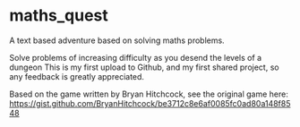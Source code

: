 # maths_quest
A text based adventure based on solving maths problems.

Solve problems of increasing difficulty as you desend the levels of a dungeon
This is my first upload to Github, and my first shared project, so any feedback is greatly appreciated.


Based on the game written by Bryan Hitchcock, see the original game here:
https://gist.github.com/BryanHitchcock/be3712c8e6af0085fc0ad80a148f8548
